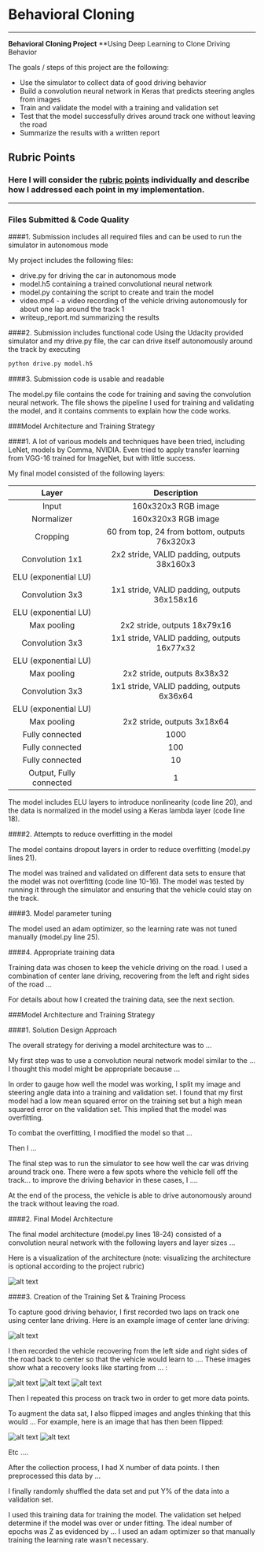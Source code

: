 # **Behavioral Cloning** 

---

**Behavioral Cloning Project**
**Using Deep Learning to Clone Driving Behavior

The goals / steps of this project are the following:
* Use the simulator to collect data of good driving behavior
* Build a convolution neural network in Keras that predicts steering angles from images
* Train and validate the model with a training and validation set
* Test that the model successfully drives around track one without leaving the road
* Summarize the results with a written report


[//]: # (Image References)

[image1]: ./examples/placeholder.png "Model Visualization"
[image2]: ./examples/placeholder.png "Grayscaling"
[image3]: ./examples/placeholder_small.png "Recovery Image"
[image4]: ./examples/placeholder_small.png "Recovery Image"
[image5]: ./examples/placeholder_small.png "Recovery Image"
[image6]: ./examples/placeholder_small.png "Normal Image"
[image7]: ./examples/placeholder_small.png "Flipped Image"

## Rubric Points
### Here I will consider the [rubric points](https://review.udacity.com/#!/rubrics/432/view) individually and describe how I addressed each point in my implementation.  

---
### Files Submitted & Code Quality

####1. Submission includes all required files and can be used to run the simulator in autonomous mode

My project includes the following files:
* drive.py for driving the car in autonomous mode
* model.h5 containing a trained convolutional neural network
* model.py containing the script to create and train the model
* video.mp4 - a video recording of the vehicle driving autonomously for about one lap around the track 1
* writeup_report.md summarizing the results

####2. Submission includes functional code
Using the Udacity provided simulator and my drive.py file, the car can drive itself autonomously around the track by executing 
```sh
python drive.py model.h5
```

####3. Submission code is usable and readable

The model.py file contains the code for training and saving the convolution neural network. The file shows the pipeline I used for training and validating the model, and it contains comments to explain how the code works.

###Model Architecture and Training Strategy

####1. A lot of various models and techniques have been tried, including LeNet, models by Comma, NVIDIA. Even tried to apply transfer learning from VGG-16 trained for ImageNet, but with little success.

My final model consisted of the following layers:

| Layer                     |     Description	        					| 
|:-------------------------:|:---------------------------------------------:| 
| Input                     | 160x320x3 RGB image   						|
| Normalizer                | 160x320x3 RGB image   						|
| Cropping                  | 60 from top, 24 from bottom, outputs 76x320x3	|
| Convolution 1x1           | 2x2 stride, VALID padding, outputs 38x160x3 	|
| ELU (exponential LU)      |												|
| Convolution 3x3           | 1x1 stride, VALID padding, outputs 36x158x16 	|
| ELU (exponential LU)      |												|
| Max pooling               | 2x2 stride,  outputs 18x79x16 				|
| Convolution 3x3           | 1x1 stride, VALID padding, outputs 16x77x32 	|
| ELU (exponential LU)      |                                               |
| Max pooling               | 2x2 stride,  outputs 8x38x32                  |
| Convolution 3x3           | 1x1 stride, VALID padding, outputs 6x36x64 	|
| ELU (exponential LU)      |                                               |
| Max pooling               | 2x2 stride,  outputs 3x18x64                  |
| Fully connected           | 1000        									|
| Fully connected           | 100        									|
| Fully connected           | 10        									|
| Output, Fully connected	| 1                                             |

The model includes ELU layers to introduce nonlinearity (code line 20), and the data is normalized in the model using a Keras lambda layer (code line 18). 

####2. Attempts to reduce overfitting in the model

The model contains dropout layers in order to reduce overfitting (model.py lines 21). 

The model was trained and validated on different data sets to ensure that the model was not overfitting (code line 10-16). The model was tested by running it through the simulator and ensuring that the vehicle could stay on the track.

####3. Model parameter tuning

The model used an adam optimizer, so the learning rate was not tuned manually (model.py line 25).

####4. Appropriate training data

Training data was chosen to keep the vehicle driving on the road. I used a combination of center lane driving, recovering from the left and right sides of the road ... 

For details about how I created the training data, see the next section. 

###Model Architecture and Training Strategy

####1. Solution Design Approach

The overall strategy for deriving a model architecture was to ...

My first step was to use a convolution neural network model similar to the ... I thought this model might be appropriate because ...

In order to gauge how well the model was working, I split my image and steering angle data into a training and validation set. I found that my first model had a low mean squared error on the training set but a high mean squared error on the validation set. This implied that the model was overfitting. 

To combat the overfitting, I modified the model so that ...

Then I ... 

The final step was to run the simulator to see how well the car was driving around track one. There were a few spots where the vehicle fell off the track... to improve the driving behavior in these cases, I ....

At the end of the process, the vehicle is able to drive autonomously around the track without leaving the road.

####2. Final Model Architecture

The final model architecture (model.py lines 18-24) consisted of a convolution neural network with the following layers and layer sizes ...

Here is a visualization of the architecture (note: visualizing the architecture is optional according to the project rubric)

![alt text][image1]

####3. Creation of the Training Set & Training Process

To capture good driving behavior, I first recorded two laps on track one using center lane driving. Here is an example image of center lane driving:

![alt text][image2]

I then recorded the vehicle recovering from the left side and right sides of the road back to center so that the vehicle would learn to .... These images show what a recovery looks like starting from ... :

![alt text][image3]
![alt text][image4]
![alt text][image5]

Then I repeated this process on track two in order to get more data points.

To augment the data sat, I also flipped images and angles thinking that this would ... For example, here is an image that has then been flipped:

![alt text][image6]
![alt text][image7]

Etc ....

After the collection process, I had X number of data points. I then preprocessed this data by ...


I finally randomly shuffled the data set and put Y% of the data into a validation set. 

I used this training data for training the model. The validation set helped determine if the model was over or under fitting. The ideal number of epochs was Z as evidenced by ... I used an adam optimizer so that manually training the learning rate wasn't necessary.
